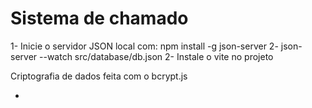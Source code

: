 # Sistema de chamado

1- Inicie o servidor JSON local com: npm install -g json-server
2- json-server --watch src/database/db.json
2- Instale o vite no projeto

Criptografia de dados feita com o bcrypt.js

- 

